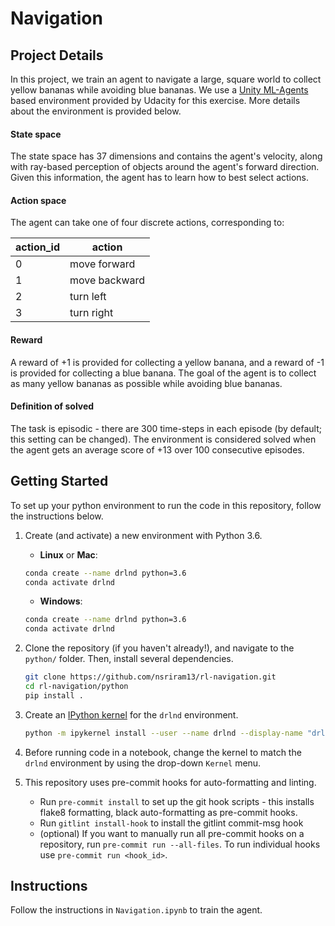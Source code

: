 # Navigation
## Project Details
In this project, we train an agent to navigate a large, square world to
collect yellow bananas while avoiding blue bananas. We use a
[Unity ML-Agents](https://unity.com/products/machine-learning-agents)
based environment provided by Udacity for this exercise. More details
about the environment is provided below.

#### State space
The state space has 37 dimensions and contains the agent's velocity,
along with ray-based perception of objects around the agent's
forward direction. Given this information, the agent has to learn
how to best select actions.

#### Action space
The agent can take one of four discrete actions, corresponding to:

| action_id | action        |
|-----------|---------------|
| 0         | move forward  |
| 1         | move backward |
| 2         | turn left     |
| 3         | turn right    |

#### Reward
A reward of +1 is provided for collecting a yellow banana, and a reward
of -1 is provided for collecting a blue banana. The goal of the agent is
to collect as many yellow bananas as possible while avoiding blue bananas.

#### Definition of solved
The task is episodic - there are 300 time-steps in each episode (by default;
this setting can be changed). The environment is considered solved when the
agent gets an average score of +13 over 100 consecutive episodes.

## Getting Started

To set up your python environment to run the code in this repository, follow the instructions below.

1. Create (and activate) a new environment with Python 3.6.

	- __Linux__ or __Mac__:
	```bash
	conda create --name drlnd python=3.6
	conda activate drlnd
	```
	- __Windows__:
	```bash
	conda create --name drlnd python=3.6
	conda activate drlnd
	```

2. Clone the repository (if you haven't already!), and navigate to the `python/` folder.  Then, install several dependencies.
    ```bash
    git clone https://github.com/nsriram13/rl-navigation.git
    cd rl-navigation/python
    pip install .
    ```

3. Create an [IPython kernel](http://ipython.readthedocs.io/en/stable/install/kernel_install.html) for the `drlnd` environment.
    ```bash
    python -m ipykernel install --user --name drlnd --display-name "drlnd"
    ```

4. Before running code in a notebook, change the kernel to match the `drlnd` environment by using the drop-down `Kernel` menu.

5. This repository uses pre-commit hooks for auto-formatting and linting.
    * Run `pre-commit install` to set up the git hook scripts - this installs flake8 formatting, black
    auto-formatting as pre-commit hooks.
    * Run `gitlint install-hook` to install the gitlint commit-msg hook
    * (optional) If you want to manually run all pre-commit hooks on a repository,
    run `pre-commit run --all-files`. To run individual hooks use `pre-commit run <hook_id>`.

## Instructions
Follow the instructions in `Navigation.ipynb` to train the agent.
